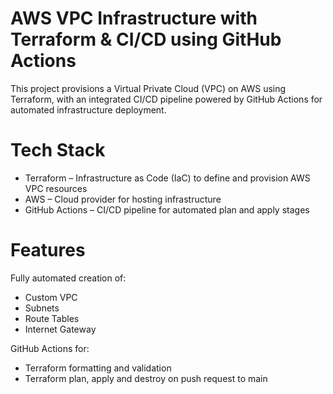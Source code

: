 # AWS VPC Infrastructure with Terraform & CI/CD using GitHub Actions
This project provisions a Virtual Private Cloud (VPC) on AWS using Terraform, with an integrated CI/CD pipeline powered by GitHub Actions for automated infrastructure deployment.

# Tech Stack
- Terraform – Infrastructure as Code (IaC) to define and provision AWS VPC resources
- AWS – Cloud provider for hosting infrastructure
- GitHub Actions – CI/CD pipeline for automated plan and apply stages

# Features
Fully automated creation of:
- Custom VPC
- Subnets
- Route Tables
- Internet Gateway

GitHub Actions for:
- Terraform formatting and validation
- Terraform plan, apply and destroy on push request to main
